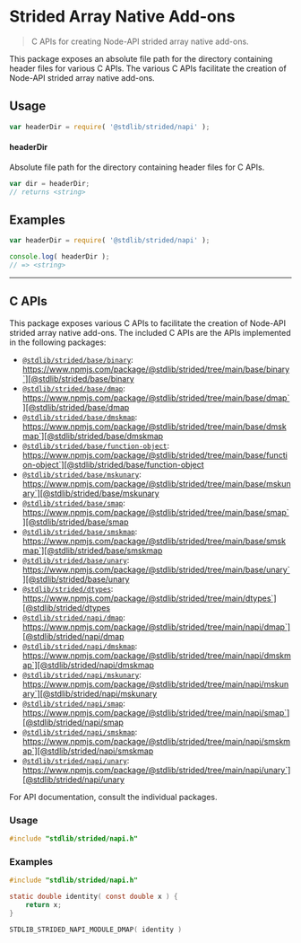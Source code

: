<!--

@license Apache-2.0

Copyright (c) 2020 The Stdlib Authors.

Licensed under the Apache License, Version 2.0 (the "License");
you may not use this file except in compliance with the License.
You may obtain a copy of the License at

   http://www.apache.org/licenses/LICENSE-2.0

Unless required by applicable law or agreed to in writing, software
distributed under the License is distributed on an "AS IS" BASIS,
WITHOUT WARRANTIES OR CONDITIONS OF ANY KIND, either express or implied.
See the License for the specific language governing permissions and
limitations under the License.

-->

# Strided Array Native Add-ons

> C APIs for creating Node-API strided array native add-ons.

<!-- Section to include introductory text. Make sure to keep an empty line after the intro `section` element and another before the `/section` close. -->

<section class="intro">

This package exposes an absolute file path for the directory containing header files for various C APIs. The various C APIs facilitate the creation of Node-API strided array native add-ons.

</section>

<!-- /.intro -->

<!-- Package usage documentation. -->

<section class="usage">

## Usage

```javascript
var headerDir = require( '@stdlib/strided/napi' );
```

#### headerDir

Absolute file path for the directory containing header files for C APIs.

```javascript
var dir = headerDir;
// returns <string>
```

</section>

<!-- /.usage -->

<!-- Package usage notes. Make sure to keep an empty line after the `section` element and another before the `/section` close. -->

<section class="notes">

</section>

<!-- /.notes -->

<!-- Package usage examples. -->

<section class="examples">

## Examples

```javascript
var headerDir = require( '@stdlib/strided/napi' );

console.log( headerDir );
// => <string>
```

</section>

<!-- /.examples -->

<!-- C interface documentation. -->

* * *

<section class="c">

## C APIs

<!-- Section to include introductory text. Make sure to keep an empty line after the intro `section` element and another before the `/section` close. -->

<section class="intro">

This package exposes various C APIs to facilitate the creation of Node-API strided array native add-ons. The included C APIs are the APIs implemented in the following packages:

<!-- NOTE: please keep in alphabetical order -->

-   [`@stdlib/strided/base/binary`][@stdlib/strided/base/binary]: https://www.npmjs.com/package/@stdlib/strided/tree/main/base/binary`][@stdlib/strided/base/binary
-   [`@stdlib/strided/base/dmap`][@stdlib/strided/base/dmap]: https://www.npmjs.com/package/@stdlib/strided/tree/main/base/dmap`][@stdlib/strided/base/dmap
-   [`@stdlib/strided/base/dmskmap`][@stdlib/strided/base/dmskmap]: https://www.npmjs.com/package/@stdlib/strided/tree/main/base/dmskmap`][@stdlib/strided/base/dmskmap
-   [`@stdlib/strided/base/function-object`][@stdlib/strided/base/function-object]: https://www.npmjs.com/package/@stdlib/strided/tree/main/base/function-object`][@stdlib/strided/base/function-object
-   [`@stdlib/strided/base/mskunary`][@stdlib/strided/base/mskunary]: https://www.npmjs.com/package/@stdlib/strided/tree/main/base/mskunary`][@stdlib/strided/base/mskunary
-   [`@stdlib/strided/base/smap`][@stdlib/strided/base/smap]: https://www.npmjs.com/package/@stdlib/strided/tree/main/base/smap`][@stdlib/strided/base/smap
-   [`@stdlib/strided/base/smskmap`][@stdlib/strided/base/smskmap]: https://www.npmjs.com/package/@stdlib/strided/tree/main/base/smskmap`][@stdlib/strided/base/smskmap
-   [`@stdlib/strided/base/unary`][@stdlib/strided/base/unary]: https://www.npmjs.com/package/@stdlib/strided/tree/main/base/unary`][@stdlib/strided/base/unary
-   [`@stdlib/strided/dtypes`][@stdlib/strided/dtypes]: https://www.npmjs.com/package/@stdlib/strided/tree/main/dtypes`][@stdlib/strided/dtypes
-   [`@stdlib/strided/napi/dmap`][@stdlib/strided/napi/dmap]: https://www.npmjs.com/package/@stdlib/strided/tree/main/napi/dmap`][@stdlib/strided/napi/dmap
-   [`@stdlib/strided/napi/dmskmap`][@stdlib/strided/napi/dmskmap]: https://www.npmjs.com/package/@stdlib/strided/tree/main/napi/dmskmap`][@stdlib/strided/napi/dmskmap
-   [`@stdlib/strided/napi/mskunary`][@stdlib/strided/napi/mskunary]: https://www.npmjs.com/package/@stdlib/strided/tree/main/napi/mskunary`][@stdlib/strided/napi/mskunary
-   [`@stdlib/strided/napi/smap`][@stdlib/strided/napi/smap]: https://www.npmjs.com/package/@stdlib/strided/tree/main/napi/smap`][@stdlib/strided/napi/smap
-   [`@stdlib/strided/napi/smskmap`][@stdlib/strided/napi/smskmap]: https://www.npmjs.com/package/@stdlib/strided/tree/main/napi/smskmap`][@stdlib/strided/napi/smskmap
-   [`@stdlib/strided/napi/unary`][@stdlib/strided/napi/unary]: https://www.npmjs.com/package/@stdlib/strided/tree/main/napi/unary`][@stdlib/strided/napi/unary

For API documentation, consult the individual packages.

</section>

<!-- /.intro -->

<!-- C usage documentation. -->

<section class="usage">

### Usage

```c
#include "stdlib/strided/napi.h"
```

</section>

<!-- /.usage -->

<!-- C API usage notes. Make sure to keep an empty line after the `section` element and another before the `/section` close. -->

<section class="notes">

</section>

<!-- /.notes -->

<!-- C API usage examples. -->

<section class="examples">

### Examples

```c
#include "stdlib/strided/napi.h"

static double identity( const double x ) {
    return x;
}

STDLIB_STRIDED_NAPI_MODULE_DMAP( identity )
```

</section>

<!-- /.examples -->

</section>

<!-- /.c -->

<!-- Section to include cited references. If references are included, add a horizontal rule *before* the section. Make sure to keep an empty line after the `section` element and another before the `/section` close. -->

<section class="references">

</section>

<!-- /.references -->

<!-- Section for all links. Make sure to keep an empty line after the `section` element and another before the `/section` close. -->

<section class="links">

[@stdlib/strided/base/binary]: https://www.npmjs.com/package/@stdlib/strided/tree/main/base/binary

[@stdlib/strided/base/dmap]: https://www.npmjs.com/package/@stdlib/strided/tree/main/base/dmap

[@stdlib/strided/base/dmskmap]: https://www.npmjs.com/package/@stdlib/strided/tree/main/base/dmskmap

[@stdlib/strided/base/function-object]: https://www.npmjs.com/package/@stdlib/strided/tree/main/base/function-object

[@stdlib/strided/base/mskunary]: https://www.npmjs.com/package/@stdlib/strided/tree/main/base/mskunary

[@stdlib/strided/base/smap]: https://www.npmjs.com/package/@stdlib/strided/tree/main/base/smap

[@stdlib/strided/base/smskmap]: https://www.npmjs.com/package/@stdlib/strided/tree/main/base/smskmap

[@stdlib/strided/base/unary]: https://www.npmjs.com/package/@stdlib/strided/tree/main/base/unary

[@stdlib/strided/dtypes]: https://www.npmjs.com/package/@stdlib/strided/tree/main/dtypes

[@stdlib/strided/napi/dmap]: https://www.npmjs.com/package/@stdlib/strided/tree/main/napi/dmap

[@stdlib/strided/napi/dmskmap]: https://www.npmjs.com/package/@stdlib/strided/tree/main/napi/dmskmap

[@stdlib/strided/napi/mskunary]: https://www.npmjs.com/package/@stdlib/strided/tree/main/napi/mskunary

[@stdlib/strided/napi/smap]: https://www.npmjs.com/package/@stdlib/strided/tree/main/napi/smap

[@stdlib/strided/napi/smskmap]: https://www.npmjs.com/package/@stdlib/strided/tree/main/napi/smskmap

[@stdlib/strided/napi/unary]: https://www.npmjs.com/package/@stdlib/strided/tree/main/napi/unary

</section>

<!-- /.links -->
